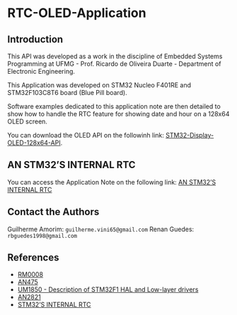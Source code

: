 # RTC-OLED-Application

## Introduction
This API was developed as a work in the discipline of Embedded Systems Programming at UFMG - Prof. Ricardo de Oliveira Duarte - Department of Electronic Engineering.

This Application was developed on STM32 Nucleo F401RE and STM32F103C8T6 board (Blue Pill board).

Software examples dedicated to this application note are then detailed to show how to handle the RTC feature for showing date and hour on a 128x64 OLED screen.

You can download the OLED API on the followinh link: [STM32-Display-OLED-128x64-API](https://github.com/guiguitz/STM32-Display-OLED-128x64-API).

## AN STM32’S INTERNAL RTC
You can access the Application Note on the following link: [AN STM32’S INTERNAL RTC]()

## Contact the Authors
Guilherme Amorim: `guilherme.vini65@gmail.com`
Renan Guedes: `rbguedes1998@gmail.com`

## References
* [RM0008](https://www.st.com/resource/en/reference_manual/CD00171190-.pdf)
* [AN475](https://www.st.com/resource/en/application_note/dm00226326-using-the-hardware-realtime-clock-rtc-and-the-tamper-management-unit-tamp-with-stm32-microcontrollers-stmicroelectronics.pdf)
* [UM1850 - Description of STM32F1 HAL and Low-layer drivers](https://www.st.com/resource/en/user_manual/dm00154093-description-of-stm32f1-hal-and-lowlayer-drivers-stmicroelectronics.pdf)
* [AN2821](https://www.st.com/resource/en/application_note/cd00207941-clock-calendar-implementation-on-the-stm32f10xxx-microcontroller-rtc-stmicroelectronics.pdf)
* [STM32’S INTERNAL RTC](http://embedded-lab.com/blog/stm32s-internal-rtc/)
